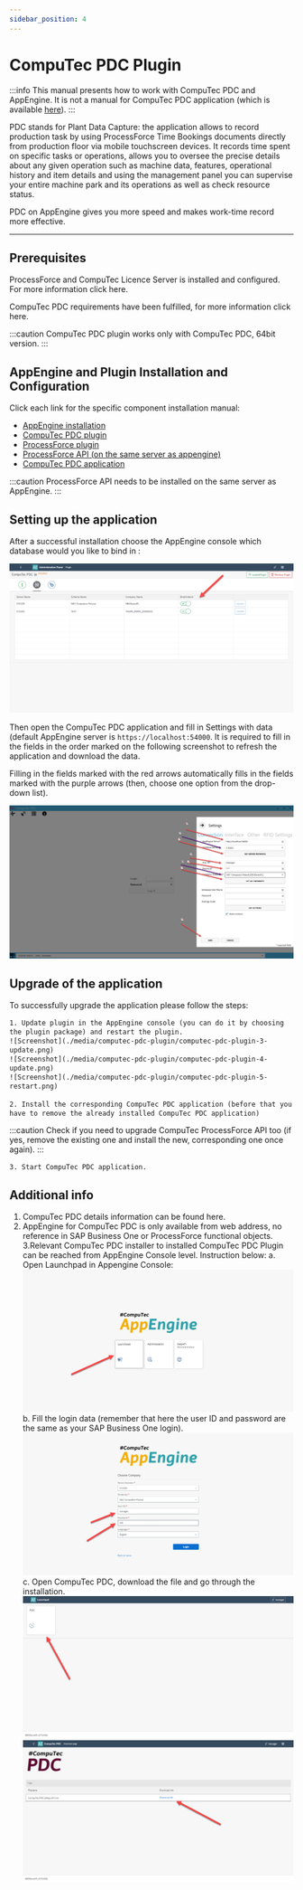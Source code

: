 ```yaml
---
sidebar_position: 4
---
```


# CompuTec PDC Plugin

:::info
This manual presents how to work with CompuTec PDC and AppEngine. It is not a manual for CompuTec PDC application (which is available [here](/docs/pdc/)).
:::

PDC stands for Plant Data Capture: the application allows to record production task by using ProcessForce Time Bookings documents directly from production floor via mobile touchscreen devices. It records time spent on specific tasks or operations, allows you to oversee the precise details about any given operation such as machine data, features, operational history and item details and using the management panel you can supervise your entire machine park and its operations as well as check resource status.

PDC on AppEngine gives you more speed and makes work-time record more effective.

---

## Prerequisites

ProcessForce and CompuTec Licence Server is installed and configured. For more information click here.

CompuTec PDC requirements have been fulfilled, for more information click here.

:::caution
CompuTec PDC plugin works only with CompuTec PDC, 64bit version.
:::

## AppEngine and Plugin Installation and Configuration

Click each link for the specific component installation manual:

- [AppEngine installation](../administrators-guide/installation.md)
- [CompuTec PDC plugin](../administrators-guide/configuration-and-administration/overview.md)
- [ProcessForce plugin](/docs/appengine/administrators-guide/configuration-and-administration/overview)
- [ProcessForce API (on the same server as appengine)](/docs/processforce/releases/download/)
- [CompuTec PDC application](/docs/pdc/administrator-guide/installation/first-installation/)

:::caution
ProcessForce API needs to be installed on the same server as AppEngine.
:::

## Setting up the application

After a successful installation choose the AppEngine console which database would you like to bind in :

![Screenshot](./media/computec-pdc-plugin/computec-pdc-plugin-database.png)

Then open the CompuTec PDC application and fill in Settings with data (default AppEngine server is `https://localhost:54000`. It is required to fill in the fields in the order marked on the following screenshot to refresh the application and download the data.

Filling in the fields marked with the red arrows automatically fills in the fields marked with the purple arrows (then, choose one option from the drop-down list).

![Screenshot](./media/computec-pdc-plugin/computec-pdc-plugin-settings.png)

## Upgrade of the application

To successfully upgrade the application please follow the steps:

    1. Update plugin in the AppEngine console (you can do it by choosing the plugin package) and restart the plugin.
    ![Screenshot](./media/computec-pdc-plugin/computec-pdc-plugin-3-update.png)
    ![Screenshot](./media/computec-pdc-plugin/computec-pdc-plugin-4-update.png)
    ![Screenshot](./media/computec-pdc-plugin/computec-pdc-plugin-5-restart.png)

    2. Install the corresponding CompuTec PDC application (before that you have to remove the already installed CompuTec PDC application)

:::caution
Check if you need to upgrade CompuTec ProcessForce API too (if yes, remove the existing one and install the new, corresponding one once again).
:::

    3. Start CompuTec PDC application.

## Additional info

1. CompuTec PDC details information can be found here.
2. AppEngine for CompuTec PDC is only available from web address, no reference in SAP Business One or ProcessForce functional objects.
3.Relevant CompuTec PDC installer to installed CompuTec PDC Plugin can be reached from AppEngine Console level. Instruction below:
    a. Open Launchpad in Appengine Console:
    ![Screenshot](./media/computec-pdc-plugin/computec-pdc-plugin-launchpad.png)
    b. Fill the login data (remember that here the user ID and password are the same as your SAP Business One login).
    ![Screenshot](./media/computec-pdc-plugin/computec-pdc-plugin-user-id.png)
    c. Open CompuTec PDC, download the file and go through the installation.
    ![Screenshot](./media/computec-pdc-plugin/computec-pdc-plugin-opening.png)
    ![Screenshot](./media/computec-pdc-plugin/computec-pdc-plugin.png)
